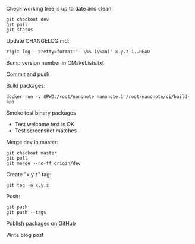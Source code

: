 Check working tree is up to date and clean:

    git checkout dev
    git pull
    git status

Update CHANGELOG.md:

    r!git log --pretty=format:'- \%s (\%an)' x.y.z-1..HEAD

Bump version number in CMakeLists.txt

Commit and push

Build packages:

    docker run -v $PWD:/root/nanonote nanonote:1 /root/nanonote/ci/build-app

Smoke test binary packages

- Test welcome text is OK
- Test screenshot matches

Merge dev in master:

    git checkout master
    git pull
    git merge --no-ff origin/dev

Create "x.y.z" tag:

    git tag -a x.y.z

Push:

    git push
    git push --tags

Publish packages on GitHub

Write blog post
